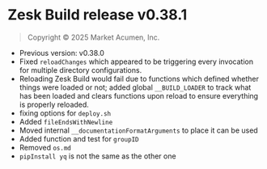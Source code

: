 # Zesk Build release v0.38.1

> Copyright &copy; 2025 Market Acumen, Inc.

- Previous version: v0.38.0
- Fixed `reloadChanges` which appeared to be triggering every invocation for multiple directory configurations.
- Reloading Zesk Build would fail due to functions which defined whether things were loaded or not; added global
  `__BUILD_LOADER` to track what has been loaded and clears functions upon reload to ensure everything is properly
  reloaded.
- fixing options for `deploy.sh`
- Added `fileEndsWithNewline`
- Moved internal `__documentationFormatArguments` to place it can be used
- Added function and test for `groupID`
- Removed `os.md` 
- `pipInstall yq` is not the same as the other one
